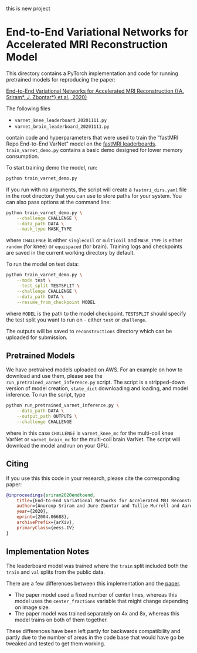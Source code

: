 this is new project

# End-to-End Variational Networks for Accelerated MRI Reconstruction Model

This directory contains a PyTorch implementation and code for running
pretrained models for reproducing the paper:

[End-to-End Variational Networks for Accelerated MRI Reconstruction ({A. Sriram*, J. Zbontar*} et al., 2020)][e2evarnet]

The following files

- `varnet_knee_leaderboard_20201111.py`
- `varnet_brain_leaderboard_20201111.py`

contain code and hyperparameters that were used to train the "fastMRI Repo
End-to-End VarNet" model on the [fastMRI leaderboards][leadlink].
`train_varnet_demo.py` contains a basic demo designed for lower memory
consumption.

To start training demo the model, run:

```bash
python train_varnet_demo.py
```

If you run with no arguments, the script will create a `fastmri_dirs.yaml` file
in the root directory that you can use to store paths for your system. You can
also pass options at the command line:

```bash
python train_varnet_demo.py \
    --challenge CHALLENGE \
    --data_path DATA \
    --mask_type MASK_TYPE
```

where `CHALLENGE` is either `singlecoil` or `multicoil` and `MASK_TYPE` is
either `random` (for knee) or `equispaced` (for brain). Training logs and
checkpoints are saved in the current working directory by default.

To run the model on test data:

```bash
python train_varnet_demo.py \
    --mode test \
    --test_split TESTSPLIT \
    --challenge CHALLENGE \
    --data_path DATA \
    --resume_from_checkpoint MODEL
```

where `MODEL` is the path to the model checkpoint. `TESTSPLIT` should specify
the test split you want to run on - either `test` or `challenge`.

The outputs will be saved to `reconstructions` directory which can be uploaded
for submission.

## Pretrained Models

We have pretrained models uploaded on AWS. For an example on how to download
and use them, please see the `run_pretrained_varnet_inference.py` script. The
script is a stripped-down version of model creation, `state_dict` downloading
and loading, and model inference. To run the script, type

```bash
python run_pretrained_varnet_inference.py \
    --data_path DATA \
    --output_path OUTPUTS \
    --challenge CHALLENGE
```

where in this case `CHALLENGE` is `varnet_knee_mc` for the multi-coil knee
VarNet or `varnet_brain_mc` for the multi-coil brain VarNet. The script will
download the model and run on your GPU.

## Citing

If you use this this code in your research, please cite the corresponding
paper:

```BibTeX
@inproceedings{sriram2020endtoend,
    title={End-to-End Variational Networks for Accelerated MRI Reconstruction},
    author={Anuroop Sriram and Jure Zbontar and Tullie Murrell and Aaron Defazio and C. Lawrence Zitnick and Nafissa Yakubova and Florian Knoll and Patricia Johnson},
    year={2020},
    eprint={2004.06688},
    archivePrefix={arXiv},
    primaryClass={eess.IV}
}
```

## Implementation Notes

The leaderboard model was trained where the `train` split included both the
`train` and `val` splits from the public data.

There are a few differences between this implementation and the
[paper][e2evarnet].

- The paper model used a fixed number of center lines, whereas this model uses
the `center_fractions` variable that might change depending on image size.
- The paper model was trained separately on 4x and 8x, whereas this model
trains on both of them together.

These differences have been left partly for backwards compatibility and partly
due to the number of areas in the code base that would have go be tweaked and
tested to get them working.

[leadlink]: https://fastmri.org/leaderboards/
[e2evarnet]: https://doi.org/10.1007/978-3-030-59713-9_7
